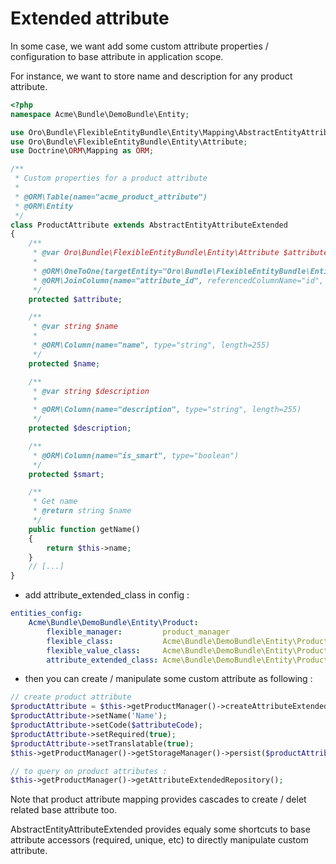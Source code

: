Extended attribute
==================

In some case, we want add some custom attribute properties / configuration to base attribute in application scope.

For instance, we want to store name and description for any product attribute.

```php
<?php
namespace Acme\Bundle\DemoBundle\Entity;

use Oro\Bundle\FlexibleEntityBundle\Entity\Mapping\AbstractEntityAttributeExtended;
use Oro\Bundle\FlexibleEntityBundle\Entity\Attribute;
use Doctrine\ORM\Mapping as ORM;

/**
 * Custom properties for a product attribute
 *
 * @ORM\Table(name="acme_product_attribute")
 * @ORM\Entity
 */
class ProductAttribute extends AbstractEntityAttributeExtended 
{
    /**
     * @var Oro\Bundle\FlexibleEntityBundle\Entity\Attribute $attribute
     *
     * @ORM\OneToOne(targetEntity="Oro\Bundle\FlexibleEntityBundle\Entity\Attribute", cascade={"persist", "merge", "remove"})
     * @ORM\JoinColumn(name="attribute_id", referencedColumnName="id", onDelete="cascade")
     */
    protected $attribute;

    /**
     * @var string $name
     *
     * @ORM\Column(name="name", type="string", length=255)
     */
    protected $name;

    /**
     * @var string $description
     *
     * @ORM\Column(name="description", type="string", length=255)
     */
    protected $description;

    /**
     * @ORM\Column(name="is_smart", type="boolean")
     */
    protected $smart;

    /**
     * Get name
     * @return string $name
     */
    public function getName()
    {
        return $this->name;
    }
    // [...]
}
```

- add attribute_extended_class in config :

```yaml
entities_config:
    Acme\Bundle\DemoBundle\Entity\Product:
        flexible_manager:         product_manager
        flexible_class:           Acme\Bundle\DemoBundle\Entity\Product
        flexible_value_class:     Acme\Bundle\DemoBundle\Entity\ProductValue
        attribute_extended_class: Acme\Bundle\DemoBundle\Entity\ProductAttribute
```

- then you can create / manipulate some custom attribute as following :

```php
// create product attribute
$productAttribute = $this->getProductManager()->createAttributeExtended(new TextType());
$productAttribute->setName('Name');
$productAttribute->setCode($attributeCode);
$productAttribute->setRequired(true);
$productAttribute->setTranslatable(true);
$this->getProductManager()->getStorageManager()->persist($productAttribute);

// to query on product attributes :
$this->getProductManager()->getAttributeExtendedRepository();
```

Note that product attribute mapping provides cascades to create / delet related base attribute too.

AbstractEntityAttributeExtended provides equaly some shortcuts to base attribute accessors (required, unique, etc) to directly manipulate custom attribute.

